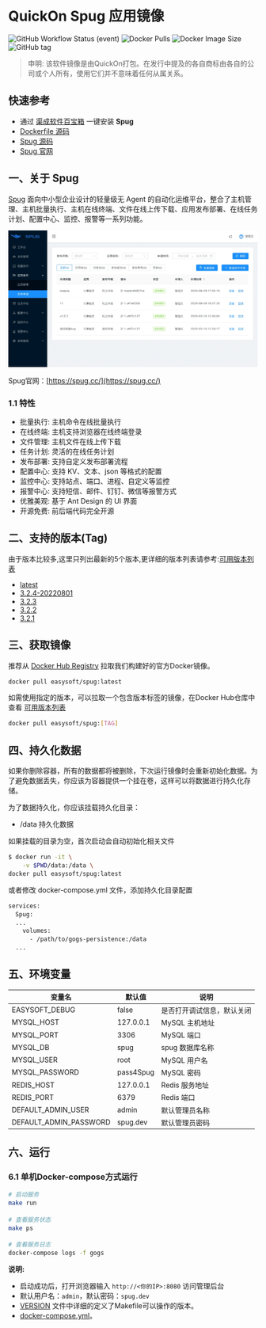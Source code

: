 <!-- 该文档是模板生成，手动修改的内容会被覆盖，详情参见：https://github.com/quicklyon/template-toolkit -->
# QuickOn Spug 应用镜像

![GitHub Workflow Status (event)](https://img.shields.io/github/workflow/status/quicklyon/spug-docker/build?style=flat-square)
![Docker Pulls](https://img.shields.io/docker/pulls/easysoft/spug?style=flat-square)
![Docker Image Size](https://img.shields.io/docker/image-size/easysoft/spug?style=flat-square)
![GitHub tag](https://img.shields.io/github/v/tag/quicklyon/spug-docker?style=flat-square)

> 申明: 该软件镜像是由QuickOn打包。在发行中提及的各自商标由各自的公司或个人所有，使用它们并不意味着任何从属关系。

## 快速参考

- 通过 [渠成软件百宝箱](https://www.qucheng.com/app-install/install-spug-125.html) 一键安装 **Spug**
- [Dockerfile 源码](https://github.com/quicklyon/spug-docker)
- [Spug 源码](https://github.com/openspug/spug)
- [Spug 官网](https://spug.cc/)

## 一、关于 Spug

[Spug](https://spug.cc/) 面向中小型企业设计的轻量级无 Agent 的自动化运维平台，整合了主机管理、主机批量执行、主机在线终端、文件在线上传下载、应用发布部署、在线任务计划、配置中心、监控、报警等一系列功能。

![screenshots](https://raw.githubusercontent.com/quicklyon/spug-docker/main/.template/screenshot.png)

Spug官网：[https://spug.cc/](https://spug.cc/)


### 1.1 特性

- 批量执行: 主机命令在线批量执行
- 在线终端: 主机支持浏览器在线终端登录
- 文件管理: 主机文件在线上传下载
- 任务计划: 灵活的在线任务计划
- 发布部署: 支持自定义发布部署流程
- 配置中心: 支持 KV、文本、json 等格式的配置
- 监控中心: 支持站点、端口、进程、自定义等监控
- 报警中心: 支持短信、邮件、钉钉、微信等报警方式
- 优雅美观: 基于 Ant Design 的 UI 界面
- 开源免费: 前后端代码完全开源

## 二、支持的版本(Tag)

由于版本比较多,这里只列出最新的5个版本,更详细的版本列表请参考:[可用版本列表](https://hub.docker.com/r/easysoft/spug/tags/)

- [latest](https://github.com/openspug/spug/releases)
- [3.2.4-20220801](https://github.com/openspug/spug/releases/tag/v3.2.4)
- [3.2.3](https://github.com/openspug/spug/releases/tag/v3.2.3)
- [3.2.2](https://github.com/openspug/spug/releases/tag/v3.2.2)
- [3.2.1](https://github.com/openspug/spug/releases/tag/v3.2.1)

## 三、获取镜像

推荐从 [Docker Hub Registry](https://hub.docker.com/r/easysoft/spug) 拉取我们构建好的官方Docker镜像。

```bash
docker pull easysoft/spug:latest
```

如需使用指定的版本，可以拉取一个包含版本标签的镜像，在Docker Hub仓库中查看 [可用版本列表](https://hub.docker.com/r/easysoft/spug/tags/)

```bash
docker pull easysoft/spug:[TAG]
```

## 四、持久化数据

如果你删除容器，所有的数据都将被删除，下次运行镜像时会重新初始化数据。为了避免数据丢失，你应该为容器提供一个挂在卷，这样可以将数据进行持久化存储。

为了数据持久化，你应该挂载持久化目录：

- /data 持久化数据

如果挂载的目录为空，首次启动会自动初始化相关文件

```bash
$ docker run -it \
    -v $PWD/data:/data \
docker pull easysoft/spug:latest
```

或者修改 docker-compose.yml 文件，添加持久化目录配置

```bash
services:
  Spug:
  ...
    volumes:
      - /path/to/gogs-persistence:/data
  ...
```

## 五、环境变量

| 变量名           | 默认值        | 说明                             |
| ---------------- | ------------- | -------------------------------- |
| EASYSOFT_DEBUG   | false         | 是否打开调试信息，默认关闭       |
| MYSQL_HOST       | 127.0.0.1     | MySQL 主机地址                   |
| MYSQL_PORT       | 3306          | MySQL 端口                       |
| MYSQL_DB         | spug          | spug 数据库名称                 |
| MYSQL_USER       | root          | MySQL 用户名                      |
| MYSQL_PASSWORD   | pass4Spug     | MySQL 密码                        |
| REDIS_HOST       | 127.0.0.1     | Redis 服务地址 |
| REDIS_PORT       | 6379          | Redis 端口 |
| DEFAULT_ADMIN_USER| admin        | 默认管理员名称             |
| DEFAULT_ADMIN_PASSWORD | spug.dev | 默认管理员密码 |

## 六、运行

### 6.1 单机Docker-compose方式运行

```bash
# 启动服务
make run

# 查看服务状态
make ps

# 查看服务日志
docker-compose logs -f gogs

```

**说明:**

- 启动成功后，打开浏览器输入 `http://<你的IP>:8080` 访问管理后台
- 默认用户名：`admin`，默认密码：`spug.dev`
- [VERSION](https://github.com/quicklyon/spug-docker/blob/main/VERSION) 文件中详细的定义了Makefile可以操作的版本。
- [docker-compose.yml](https://github.com/quicklyon/spug-docker/blob/main/docker-compose.yml)。
